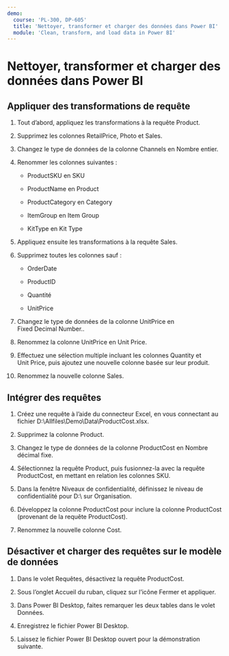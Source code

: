 ```yaml
---
demo:
  course: 'PL-300, DP-605'
  title: 'Nettoyer, transformer et charger des données dans Power BI'
  module: 'Clean, transform, and load data in Power BI'
---
```


# Nettoyer, transformer et charger des données dans Power BI

## Appliquer des transformations de requête

1. Tout d’abord, appliquez les transformations à la requête Product.

1. Supprimez les colonnes RetailPrice, Photo et Sales.

1. Changez le type de données de la colonne Channels en Nombre entier.

1. Renommer les colonnes suivantes :

    - ProductSKU en SKU

    - ProductName en Product

    - ProductCategory en Category

    - ItemGroup en Item Group

    - KitType en Kit Type

1. Appliquez ensuite les transformations à la requête Sales.

1. Supprimez toutes les colonnes sauf :

    - OrderDate

    - ProductID

    - Quantité

    - UnitPrice

1. Changez le type de données de la colonne UnitPrice en Fixed Decimal Number..

1. Renommez la colonne UnitPrice en Unit Price.

1. Effectuez une sélection multiple incluant les colonnes Quantity et Unit Price, puis ajoutez une nouvelle colonne basée sur leur produit.

1. Renommez la nouvelle colonne Sales.

## Intégrer des requêtes

1. Créez une requête à l’aide du connecteur Excel, en vous connectant au fichier D:\Allfiles\Demo\Data\ProductCost.xlsx.

1. Supprimez la colonne Product.

1. Changez le type de données de la colonne ProductCost en Nombre décimal fixe.

1. Sélectionnez la requête Product, puis fusionnez-la avec la requête ProductCost, en mettant en relation les colonnes SKU.

1. Dans la fenêtre Niveaux de confidentialité, définissez le niveau de confidentialité pour D:\ sur Organisation.

1. Développez la colonne ProductCost pour inclure la colonne ProductCost (provenant de la requête ProductCost).

1. Renommez la nouvelle colonne Cost.

## Désactiver et charger des requêtes sur le modèle de données

1. Dans le volet Requêtes, désactivez la requête ProductCost.

1. Sous l’onglet Accueil du ruban, cliquez sur l’icône Fermer et appliquer.

1. Dans Power BI Desktop, faites remarquer les deux tables dans le volet Données.

1. Enregistrez le fichier Power BI Desktop.

1. Laissez le fichier Power BI Desktop ouvert pour la démonstration suivante.

